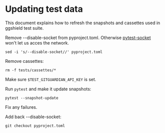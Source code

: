 # Updating test data

This document explains how to refresh the snapshots and cassettes used in ggshield test suite.

Remove --disable-socket from pyproject.toml. Otherwise [pytest-socket][] won't let us acces the network.

    sed -i 's/--disable-socket//' pyproject.toml

[pytest-socket]: https://pypi.org/project/pytest-socket/

Remove cassettes:

    rm -f tests/cassettes/*

Make sure `$TEST_GITGUARDIAN_API_KEY` is set.

Run `pytest` and make it update snapshots:

    pytest --snapshot-update

Fix any failures.

Add back --disable-socket:

    git checkout pyproject.toml
